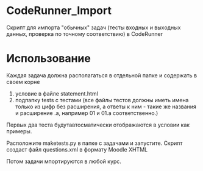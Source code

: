 # CodeRunner_Import

Скрипт для импорта "обычных" задач 
(тесты входных и выходных данных, проверка по точному соответствию) в CodeRunner

# Использование

Каждая задача должна располагаться в отдельной папке и содержать в своем корне 

1. условие в файле statement.html
2. подпапку tests с тестами (все файлы тестов должны иметь имена только из цифр без расширения, а ответы к ним - такие же названия и расширение .a, например 01 и 01.a соответственно.)

Первых два теста будутавтосматически отображаются в условии как примеры.

Расположите maketests.py в папке с задачами и запустите.
Скрипт создаст файл questions.xml в формату Moodle XHTML

Потом задачи мпортируются в любой курс.
